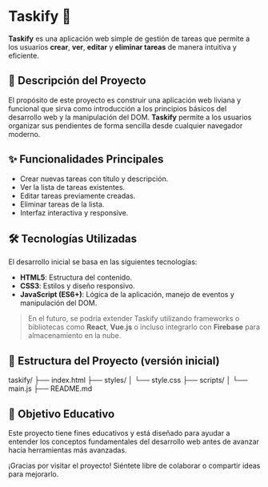 # Taskify 📝

**Taskify** es una aplicación web simple de gestión de tareas que permite a los usuarios **crear**, **ver**, **editar** y **eliminar tareas** de manera intuitiva y eficiente.

## 🚀 Descripción del Proyecto

El propósito de este proyecto es construir una aplicación web liviana y funcional que sirva como introducción a los principios básicos del desarrollo web y la manipulación del DOM. **Taskify** permite a los usuarios organizar sus pendientes de forma sencilla desde cualquier navegador moderno.

## ✨ Funcionalidades Principales

- Crear nuevas tareas con título y descripción.
- Ver la lista de tareas existentes.
- Editar tareas previamente creadas.
- Eliminar tareas de la lista.
- Interfaz interactiva y responsive.

## 🛠️ Tecnologías Utilizadas

El desarrollo inicial se basa en las siguientes tecnologías:

- **HTML5**: Estructura del contenido.
- **CSS3**: Estilos y diseño responsivo.
- **JavaScript (ES6+)**: Lógica de la aplicación, manejo de eventos y manipulación del DOM.

> En el futuro, se podría extender Taskify utilizando frameworks o bibliotecas como **React**, **Vue.js** o incluso integrarlo con **Firebase** para almacenamiento en la nube.

## 📂 Estructura del Proyecto (versión inicial)

taskify/
├── index.html
├── styles/
│ └── style.css
├── scripts/
│ └── main.js
├── README.md


## 📌 Objetivo Educativo

Este proyecto tiene fines educativos y está diseñado para ayudar a entender los conceptos fundamentales del desarrollo web antes de avanzar hacia herramientas más avanzadas.

¡Gracias por visitar el proyecto! Siéntete libre de colaborar o compartir ideas para mejorarlo.
